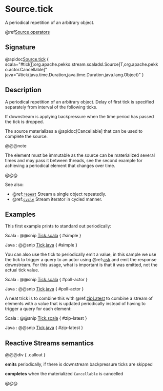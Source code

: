 # Source.tick

A periodical repetition of an arbitrary object.

@ref[Source operators](../index.md#source-operators)

## Signature

@apidoc[Source.tick](Source$) { scala="#tick[T](initialDelay:scala.concurrent.duration.FiniteDuration,interval:scala.concurrent.duration.FiniteDuration,tick:T):org.apache.pekko.stream.scaladsl.Source[T,org.apache.pekko.actor.Cancellable]" java="#tick(java.time.Duration,java.time.Duration,java.lang.Object)" }


## Description

A periodical repetition of an arbitrary object. Delay of first tick is specified
separately from interval of the following ticks. 

If downstream is applying backpressure when the time period has passed the tick is dropped.

The source materializes a @apidoc[Cancellable] that can be used to complete the source.

@@@note

The element must be immutable as the source can be materialized several times and may pass it between threads, see the second 
example for achieving a periodical element that changes over time.

@@@

See also:

* @ref:[`repeat`](repeat.md) Stream a single object repeatedly.
* @ref:[`cycle`](cycle.md) Stream iterator in cycled manner.

## Examples

This first example prints to standard out periodically:

Scala
:   @@snip [Tick.scala](/akka-docs/src/test/scala/docs/stream/operators/source/Tick.scala) { #simple }

Java
:   @@snip [Tick.java](/akka-docs/src/test/java/jdocs/stream/operators/source/Tick.java) { #simple }

You can also use the tick to periodically emit a value, in this sample we use the tick to trigger a query to an
actor using @ref:[ask](../../../typed/interaction-patterns.md#outside-ask) and emit the response downstream. For this
usage, what is important is that it was emitted, not the actual tick value.

Scala
:   @@snip [Tick.scala](/akka-docs/src/test/scala/docs/stream/operators/source/Tick.scala) { #poll-actor }

Java
:   @@snip [Tick.java](/akka-docs/src/test/java/jdocs/stream/operators/source/Tick.java) { #poll-actor }

A neat trick is to combine this with @ref:[zipLatest](../Source-or-Flow/zipLatest.md) to combine a stream of elements
with a value that is updated periodically instead of having to trigger a query for each element:

Scala
:   @@snip [Tick.scala](/akka-docs/src/test/scala/docs/stream/operators/source/Tick.scala) { #zip-latest }

Java
:   @@snip [Tick.java](/akka-docs/src/test/java/jdocs/stream/operators/source/Tick.java) { #zip-latest }

## Reactive Streams semantics

@@@div { .callout }

**emits** periodically, if there is downstream backpressure ticks are skipped

**completes** when the materialized `Cancellable` is cancelled

@@@
